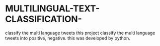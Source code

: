 # MULTILINGUAL-TEXT-CLASSIFICATION-
classify the multi language tweets
this project classify the multi language tweets into positive, negative.
this was developed by python.
